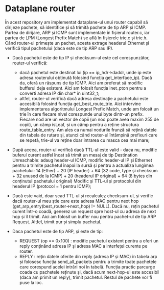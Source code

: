# Dataplane router

În acest repository am implementat dataplane-ul unui router capabil să dirijeze pachete, să identifice și să trimită pachete de tip ARP și ICMP. Partea de dirijare, ARP și ICMP sunt implementate în fișierul router.c, iar partea de LPM (Longest Prefix Match) se află în fișierele trie.c și trie.h. Când router-ul primește un pachet, acesta extrage headerul Ethernet și verifică tipul pachetului (daca este de tip ARP sau IP).

- Dacă pachetul este de tip IP și checksum-ul este cel corespunzător, router-ul verifică:
  - dacă pachetul este destinat lui (ip == ip_hdr->daddr, unde ip este adresa routerului obținută
folosind funcția get_interface_ip). Dacă da, oferă un răspuns de tip ICMP. Aici am preferat să
modific bufferul deja existent. Aici am folosit funcția inet_pton pentru a converti adresa IP
din char* in uint32_t;
  - altfel, router-ul verifică dacă adresa destinație a pachetului este accesibilă folosind funcția get_best_route_trie. Aici intervine implementarea algoritmului Longest Prefix Match, unde am folosit un trie în care fiecare nivel corespunde unui byte dintr-un prefix.
    Fiecare nod are un vector de copii (un nod poate avea maxim 255 de copii), un câmp isLeaf,
și un câmp pentru a reține structura route_table_entry. Am ales ca numai nodurile frunză să rețină
datele din tabela de rutare și, atunci când router-ul întâmpină prefixuri care se repetă, trie-ul
va reține doar intrarea cu masca cea mai mare;

- După aceea, router-ul verifică dacă TTL-ul este valid - daca nu, modific buferul curent
astfel încat să trimit un mesaj de tip Destination Unreachable: adaug header-ul ICMP,
modific header-ul IP și Ethernet pentru a trimite pachetul înapoi la sursă și pentru a
actualiza lungimea pachetului:
    14 (Ether) + 20 (IP header) + 64 (32 code, type și checksum + 32 unused de la ICMP) +
20 (headerul IP original) + 64 (8 bytes din conținutul pachetului original)
    Modific și TTL-ul și protocolul din headerul IP (protocol = 1 pentru ICMP);

- Dacă este vaid, doar scad TTL-ul și recalculez checksum-ul, și verific dacă router-ul meu
știe care este adresa MAC pentru next hop (get_arp_entry(best_router->next_hop) != NULL).
Dacă nu, rețin pachetul curent într-o coadă, generez un request spre host-ul cu adresa de
next hop și îl trimit. Aici am folosit un buffer nou pentru pachet-ul de tip ARP Request.
Altfel, trimit pur și simplu pachetul.

- Daca pachetul este de tip ARP, și este de tip:
  - REQUEST (op == 0x100) : modific pachetul existent pentru a oferi un reply conținând adresa IP
și adresa MAC a interfeței curente pe router.
  - REPLY : rețin datele oferite din reply (adresa IP și MAC) în tabela arp și folosesc funcția
send_all_packets pentru a trimite toate pachetele care corespund acelei intrări noi în tabelă.
Funcția practic parcurge coada cu pachetele reținute și, dacă acum next-hop-ul este accesibil
(daca am primit un reply), trimit pachetul. Restul de pachete vor fi puse la loc.
